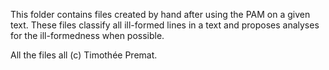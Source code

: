 This folder contains files created by hand after using the PAM on a given text.
These files classify all ill-formed lines in a text and proposes analyses for the ill-formedness when possible.

All the files all (c) Timothée Premat.
